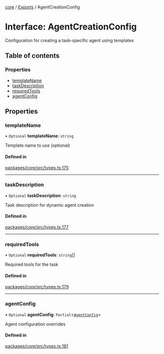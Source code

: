 <!-- 
 ⚠️  AUTO-GENERATED FILE - DO NOT EDIT MANUALLY
 This file is automatically generated by scripts/docs-generator.js
 To make changes, edit the source TypeScript files or update the generator script
-->

[core](../../) / [Exports](../modules) / AgentCreationConfig

# Interface: AgentCreationConfig

Configuration for creating a task-specific agent using templates

## Table of contents

### Properties

- [templateName](AgentCreationConfig#templatename)
- [taskDescription](AgentCreationConfig#taskdescription)
- [requiredTools](AgentCreationConfig#requiredtools)
- [agentConfig](AgentCreationConfig#agentconfig)

## Properties

### templateName

• `Optional` **templateName**: `string`

Template name to use (optional)

#### Defined in

[packages/core/src/types.ts:175](https://github.com/woojubb/robota/blob/30652967d461653c455a3b4a7c021f51b3c17391/packages/core/src/types.ts#L175)

___

### taskDescription

• `Optional` **taskDescription**: `string`

Task description for dynamic agent creation

#### Defined in

[packages/core/src/types.ts:177](https://github.com/woojubb/robota/blob/30652967d461653c455a3b4a7c021f51b3c17391/packages/core/src/types.ts#L177)

___

### requiredTools

• `Optional` **requiredTools**: `string`[]

Required tools for the task

#### Defined in

[packages/core/src/types.ts:179](https://github.com/woojubb/robota/blob/30652967d461653c455a3b4a7c021f51b3c17391/packages/core/src/types.ts#L179)

___

### agentConfig

• `Optional` **agentConfig**: `Partial`\<[`AgentConfig`](AgentConfig)\>

Agent configuration overrides

#### Defined in

[packages/core/src/types.ts:181](https://github.com/woojubb/robota/blob/30652967d461653c455a3b4a7c021f51b3c17391/packages/core/src/types.ts#L181)
